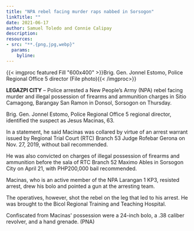 ```yaml
---
title: "NPA rebel facing murder raps nabbed in Sorsogon"
linkTitle: ""
date: 2021-06-17
author: Samuel Toledo and Connie Calipay
description:
resources:
- src: "**.{png,jpg,webp}"
  params:
    byline: 
---
```

{{< imgproc featured Fill "600x400" >}}Brig. Gen. Jonnel Estomo, Police Regional Office 5 director (File photo){{< /imgproc>}}

**LEGAZPI CITY** –  Police arrested a New People’s Army (NPA) rebel facing murder and illegal possession of firearms and ammunition charges in Sitio Camagong, Barangay San Ramon in Donsol, Sorsogon on Thursday.

Brig. Gen. Jonnel Estomo, Police Regional Office 5 regional director, identified the suspect as Jesus Macinas, 63.

In a statement, he said Macinas was collared by virtue of an arrest warrant issued by Regional Trial Court (RTC) Branch 53 Judge Rofebar Gerona on Nov. 27, 2019, without bail recommended.

He was also convicted on charges of illegal possession of firearms and ammunition before the sala of RTC Branch 52 Maximo Ables in Sorsogon City on April 21, with PHP200,000 bail recommended.

Macinas, who is an active member of the NPA Larangan 1 KP3, resisted arrest, drew his bolo and pointed a gun at the arresting team.

The operatives, however, shot the rebel on the leg that led to his arrest. He was brought to the Bicol Regional Training and Teaching Hospital.

Confiscated from Macinas' possession were a 24-inch bolo, a .38 caliber revolver, and a hand grenade. (PNA)